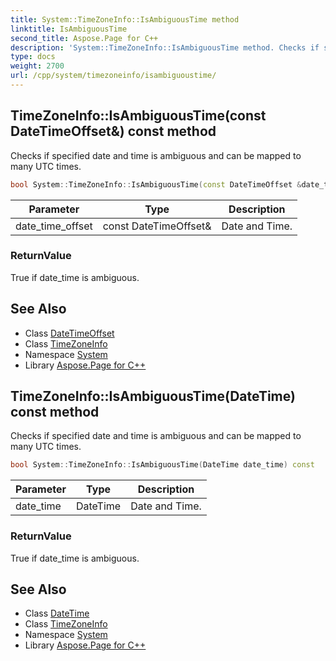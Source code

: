 ```yaml
---
title: System::TimeZoneInfo::IsAmbiguousTime method
linktitle: IsAmbiguousTime
second_title: Aspose.Page for C++
description: 'System::TimeZoneInfo::IsAmbiguousTime method. Checks if specified date and time is ambiguous and can be mapped to many UTC times in C++.'
type: docs
weight: 2700
url: /cpp/system/timezoneinfo/isambiguoustime/
---
```

## TimeZoneInfo::IsAmbiguousTime(const DateTimeOffset\&) const method


Checks if specified date and time is ambiguous and can be mapped to many UTC times.

```cpp
bool System::TimeZoneInfo::IsAmbiguousTime(const DateTimeOffset &date_time_offset) const
```


| Parameter | Type | Description |
| --- | --- | --- |
| date_time_offset | const DateTimeOffset\& | Date and Time. |

### ReturnValue

True if date_time is ambiguous.

## See Also

* Class [DateTimeOffset](../../datetimeoffset/)
* Class [TimeZoneInfo](../)
* Namespace [System](../../)
* Library [Aspose.Page for C++](../../../)
## TimeZoneInfo::IsAmbiguousTime(DateTime) const method


Checks if specified date and time is ambiguous and can be mapped to many UTC times.

```cpp
bool System::TimeZoneInfo::IsAmbiguousTime(DateTime date_time) const
```


| Parameter | Type | Description |
| --- | --- | --- |
| date_time | DateTime | Date and Time. |

### ReturnValue

True if date_time is ambiguous.

## See Also

* Class [DateTime](../../datetime/)
* Class [TimeZoneInfo](../)
* Namespace [System](../../)
* Library [Aspose.Page for C++](../../../)
